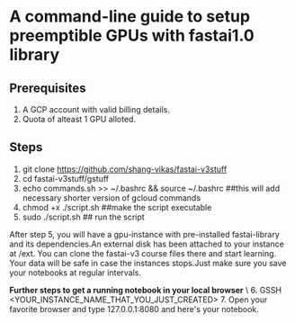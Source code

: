 # A command-line guide to setup preemptible GPUs with fastai1.0 library

## Prerequisites
1. A GCP account with valid billing details.
2. Quota of alteast 1 GPU alloted.

## Steps
1. git clone https://github.com/shang-vikas/fastai-v3stuff
2. cd fastai-v3stuff/gstuff
3. echo commands.sh >> ~/.bashrc && source ~/.bashrc ##this will add necessary shorter version of gcloud commands
4. chmod +x ./script.sh  ##make the script executable
5. sudo ./script.sh  ## run the script

After step 5, you will have a gpu-instance with pre-installed fastai-library and its dependencies.An external disk has been attached to your instance at /ext.
You can clone the fastai-v3 course files there and start learning. Your data will be safe in case the instances stops.Just make sure you save your notebooks at regular intervals.

**Further steps to get a running notebook in your local browser** \\
6. GSSH <YOUR_INSTANCE_NAME_THAT_YOU_JUST_CREATED>
7. Open your favorite browser and type 127.0.0.1:8080 and here's your notebook.

